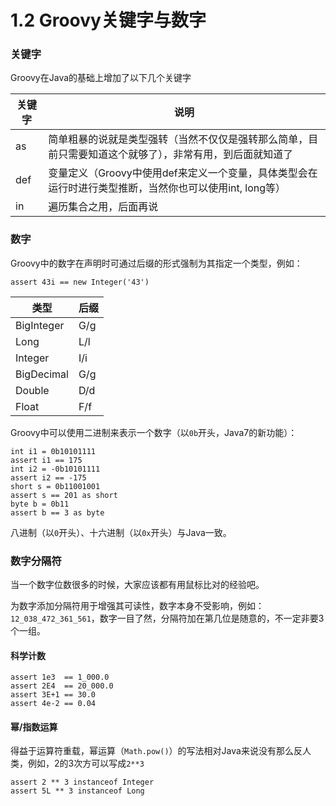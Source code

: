 # 1.2 Groovy关键字与数字

### 关键字
Groovy在Java的基础上增加了以下几个关键字

关键字 | 说明
--- | ---
as | 简单粗暴的说就是类型强转（当然不仅仅是强转那么简单，目前只需要知道这个就够了），非常有用，到后面就知道了
def | 变量定义（Groovy中使用def来定义一个变量，具体类型会在运行时进行类型推断，当然你也可以使用int, long等）
in | 遍历集合之用，后面再说

### 数字
Groovy中的数字在声明时可通过后缀的形式强制为其指定一个类型，例如：

    assert 43i == new Integer('43')

类型 | 后缀
--- | ---
BigInteger | G/g
Long | L/l
Integer | I/i
BigDecimal | G/g
Double | D/d
Float | F/f

Groovy中可以使用二进制来表示一个数字（以`0b`开头，Java7的新功能）：

    int i1 = 0b10101111
    assert i1 == 175
    int i2 = -0b10101111
    assert i2 == -175
    short s = 0b11001001
    assert s == 201 as short
    byte b = 0b11
    assert b == 3 as byte
	
八进制（以`0`开头）、十六进制（以`0x`开头）与Java一致。

### 数字分隔符
当一个数字位数很多的时候，大家应该都有用鼠标比对的经验吧。

为数字添加分隔符用于增强其可读性，数字本身不受影响，例如：`12_038_472_361_561`，数字一目了然，分隔符加在第几位是随意的，不一定非要3个一组。

#### 科学计数

	assert 1e3  == 1_000.0
	assert 2E4  == 20_000.0
	assert 3E+1 == 30.0
	assert 4e-2 == 0.04

#### 幂/指数运算
得益于运算符重载，幂运算（`Math.pow()`）的写法相对Java来说没有那么反人类，例如，2的3次方可以写成`2**3`

	assert 2 ** 3 instanceof Integer
	assert 5L ** 3 instanceof Long
